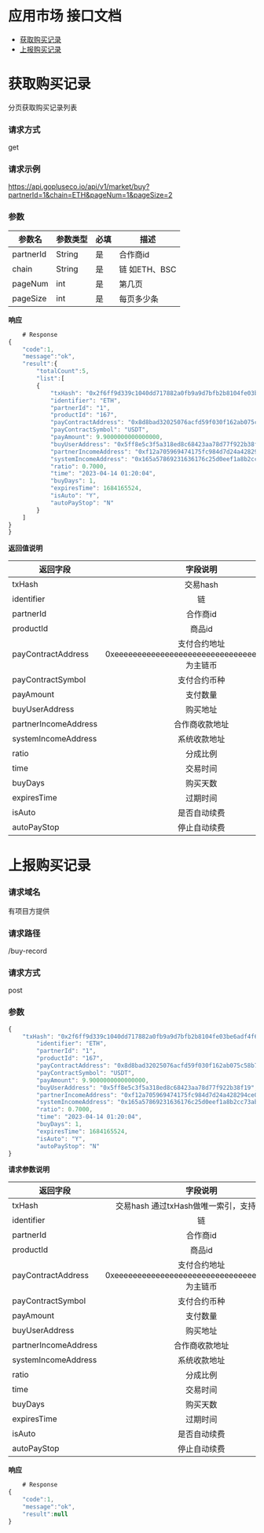 应用市场 接口文档
==================================================
- [获取购买记录](#获取购买记录)
- [上报购买记录](#上报购买记录)


# 获取购买记录
分页获取购买记录列表

###  请求方式
get

###  请求示例
https://api.gopluseco.io/api/v1/market/buy?partnerId=1&chain=ETH&pageNum=1&pageSize=2

###  参数
| 参数名 | 参数类型  | 必填 | 描述 |
| ------------- |----|----|----|
| partnerId | String | 是 | 合作商id |
| chain | String | 是 | 链 如ETH、BSC |
| pageNum | int | 是 | 第几页 |
| pageSize | int | 是 | 每页多少条 |

**响应**
```javascript
    # Response
{
    "code":1,
    "message":"ok",
    "result":{
        "totalCount":5,
        "list":[
        {
            "txHash": "0x2f6ff9d339c1040dd717882a0fb9a9d7bfb2b8104fe03be6adf4f6bba5bb415a",
            "identifier": "ETH",
            "partnerId": "1",
            "productId": "167",
            "payContractAddress": "0x8d8bad32025076acfd59f030f162ab075c58b7cc",
            "payContractSymbol": "USDT",
            "payAmount": 9.9000000000000000,
            "buyUserAddress": "0x5ff8e5c3f5a318ed8c68423aa78d77f922b38f19",
            "partnerIncomeAddress": "0xf12a705969474175fc984d7d24a428294ce01a81",
            "systemIncomeAddress": "0x165a57869231636176c25d0eef1a8b2cc73ab209",
            "ratio": 0.7000,
            "time": "2023-04-14 01:20:04",
            "buyDays": 1,
            "expiresTime": 1684165524,
            "isAuto": "Y",
            "autoPayStop": "N"
        }
    ]
}
}
```

**返回值说明**

|返回字段|字段说明|
|--------| :-------: |
|txHash| 交易hash |
|identifier| 链 |
|partnerId| 合作商id |
|productId| 商品id |
|payContractAddress| 支付合约地址 0xeeeeeeeeeeeeeeeeeeeeeeeeeeeeeeeeeeeeeeee为主链币|
|payContractSymbol| 支付合约币种 |
|payAmount| 支付数量 |
|buyUserAddress| 购买地址 |
|partnerIncomeAddress| 合作商收款地址 |
|systemIncomeAddress| 系统收款地址 |
|ratio| 分成比例 |
|time| 交易时间 |
|buyDays| 购买天数 |
|expiresTime| 过期时间 |
|isAuto| 是否自动续费 |
|autoPayStop| 停止自动续费 |



# 上报购买记录

###  请求域名
有项目方提供

###  请求路径
/buy-record

###  请求方式
post

###  参数
```javascript
{
    "txHash": "0x2f6ff9d339c1040dd717882a0fb9a9d7bfb2b8104fe03be6adf4f6bba5bb415a",
        "identifier": "ETH",
        "partnerId": "1",
        "productId": "167",
        "payContractAddress": "0x8d8bad32025076acfd59f030f162ab075c58b7cc",
        "payContractSymbol": "USDT",
        "payAmount": 9.9000000000000000,
        "buyUserAddress": "0x5ff8e5c3f5a318ed8c68423aa78d77f922b38f19",
        "partnerIncomeAddress": "0xf12a705969474175fc984d7d24a428294ce01a81",
        "systemIncomeAddress": "0x165a57869231636176c25d0eef1a8b2cc73ab209",
        "ratio": 0.7000,
        "time": "2023-04-14 01:20:04",
        "buyDays": 1,
        "expiresTime": 1684165524,
        "isAuto": "Y",
        "autoPayStop": "N"
}
```
**请求参数说明**

|返回字段|字段说明|
|--------| :-------: |
|txHash| 交易hash  通过txHash做唯一索引，支持重复上报|
|identifier| 链 |
|partnerId| 合作商id |
|productId| 商品id |
|payContractAddress| 支付合约地址 0xeeeeeeeeeeeeeeeeeeeeeeeeeeeeeeeeeeeeeeee为主链币|
|payContractSymbol| 支付合约币种 |
|payAmount| 支付数量 |
|buyUserAddress| 购买地址 |
|partnerIncomeAddress| 合作商收款地址 |
|systemIncomeAddress| 系统收款地址 |
|ratio| 分成比例 |
|time| 交易时间 |
|buyDays| 购买天数 |
|expiresTime| 过期时间 |
|isAuto| 是否自动续费 |
|autoPayStop| 停止自动续费 |

**响应**
```javascript
    # Response
{
    "code":1,
    "message":"ok",
    "result":null
}
```